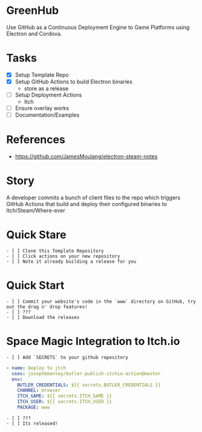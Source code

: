 # GreenHub

Use GitHub as a Continuous Deployment Engine to Game Platforms using Electron and Cordova.

# Tasks

- [x] Setup Template Repo
- [x] Setup GitHub Actions to build Electron binaries
  - store as a release
- [ ] Setup Deployment Actions
  - Itch
- [ ] Ensure overlay works
- [ ] Documentation/Examples

# References

- https://github.com/JamesMoulang/electron-steam-notes

# Story

A developer commits a bunch of client files to the repo which triggers GitHub Actions that build and deploy their configured binaries to Itch/Steam/Where-ever

# Quick Stare

    - [ ] Clone this Template Repository
    - [ ] Click actions on your new repository
    - [ ] Note it already building a release for you

# Quick Start

    - [ ] Commit your website's code in the `www` directory on GitHub, try out the drag n' drop features!
    - [ ] ???
    - [ ] Download the releases

# Space Magic Integration to Itch.io

    - [ ] Add `SECRETS` to your github repository

```yaml
- name: Deploy to itch
  uses: josephbmanley/butler-publish-itchio-action@master
  env:
    BUTLER_CREDENTIALS: ${{ secrets.BUTLER_CREDENTIALS }}
    CHANNEL: browser
    ITCH_GAME: ${{ secrets.ITCH_GAME }}
    ITCH_USER: ${{ secrets.ITCH_USER }}
    PACKAGE: www
```

    - [ ] ???
    - [ ] Its released!
